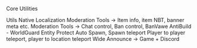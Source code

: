 Core Utilities

Utils
Native Localization
Moderation Tools -> Item info, item NBT, banner meta etc.
Moderation Tools -> Chat control, Ban control, BanVawe
AntiBuild - WorldGuard
Entity Protect
Auto Spawn, Spawn teleport
Player to player teleport, player to location teleport
Wide Announce -> Game + Discord
